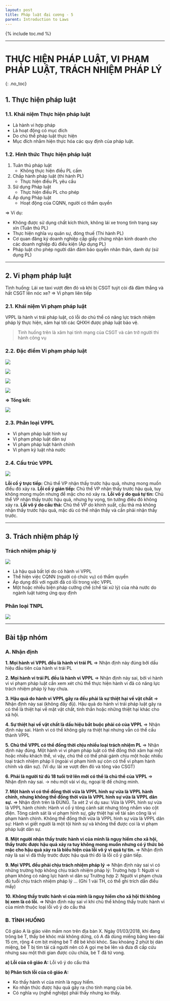 ```yaml
---
layout: post
title: Pháp luật đại cương - 5
parent: Introduction to Laws
---
```


{% include toc.md %}

---

# THỰC HIỆN PHÁP LUẬT, VI PHẠM PHÁP LUẬT, TRÁCH NHIỆM PHÁP LÝ
{: .no_toc}

## 1. Thực hiện pháp luật

### 1.1. Khái niệm Thực hiện pháp luật

- Là hành vi hợp pháp
- Là hoạt động có mục đích
- Do chủ thể pháp luật thực hiện
- Mục đích nhằm hiện thực hóa các quy định của pháp luật.

### 1.2. Hình thức Thực hiện pháp luật

1. Tuân thủ pháp luật
    - Không thực hiện điều PL cấm
2. Chấp hành pháp luật (thi hành PL) 
    - Thực hiện điều PL yêu cầu
3. Sử dụng Pháp luật
    - Thực hiện điều PL cho phép
4. Áp dụng Pháp luật
    - Hoạt động của CQNN, người có thẩm quyền

=> Ví dụ:

* Không được sử dụng chất kích thích, không lái xe trong tình trạng say xỉn (Tuân thủ PL)
* Thực hiện nghĩa vụ quân sự, đóng thuế (Thi hành PL)
* Cơ quan đăng ký doanh nghiệp cấp giấy chứng nhận kinh doanh cho các doanh nghiệp đủ điều kiện (Áp dụng PL)
* Pháp luật cho phép người dân đảm bảo quyền nhân thân, danh dự (sử dụng PL)

---

## 2. Vi phạm pháp luật

Tình huống: Lái xe taxi vượt đèn đỏ và khi bị CSGT tuýt còi đã đâm thẳng và hất CSGT lên nóc xe?
=> Vi phạm liên tiếp

### 2.1. Khái niệm Vi phạm pháp luật

VPPL là hành vi trái pháp luật, có lỗi do chủ thể có năng lực trách nhiệm pháp lý thực hiện, xâm hại tới các QHXH được pháp luật bảo vệ.

> Tình huống trên là xâm hại tính mạng của CSGT và cản trở người thi hành công vụ

### 2.2. Đặc điểm Vi phạm pháp luật

![](https://i.imgur.com/VCuzRyk.png)

![](https://i.imgur.com/Rm0kJ0a.png)

![](https://i.imgur.com/THGcnVO.png)

![](https://i.imgur.com/rziMKhe.png)

**=> Tổng kết:**

![](https://i.imgur.com/eRxD0Wu.png)

### 2.3. Phân loại VPPL

- Vi phạm pháp luật hình sự
- Vi phạm pháp luật dân sự
- Vi phạm pháp luật hành chính
- Vi phạm kỷ luật nhà nước

### 2.4. Cấu trúc VPPL

![](https://i.imgur.com/qop6ep3.png)

**Lỗi cố ý trực tiếp:** Chủ thể VP nhận thấy trước hậu quả, nhưng mong muốn điều đó xảy ra.
**Lỗi cố ý gián tiếp:** Chủ thể VP nhận thấy trước hậu quả, tuy không mong muốn nhưng để mặc cho nó xảy ra.
**Lỗi vô ý do quá tự tin:** Chủ thể VP nhận thấy trước hậu quả, nhưng hy vọng, tin tưởng điều đó không xảy ra.
**Lỗi vô ý do cẩu thả:** Chủ thể VP do khinh suất, cẩu thả mà không nhận thấy trước hậu quả, mặc dù có thể nhận thấy và cần phải nhận thấy trước.

---

## 3. Trách nhiệm pháp lý

### Trách nhiệm pháp lý

![](https://i.imgur.com/WlavBcm.png)

- Là hậu quả bất lợi do có hành vi VPPL
- Thể hiện việc CQNN (người có chức vụ) có thẩm quyền
- Áp dụng đối với người đã có lỗi trong việc VPPL
- Một hoặc nhiều biện pháp cưỡng chế (chế tài xử lý) của nhà nước do ngành luật tương ứng quy định

### Phân loại TNPL

![](https://i.imgur.com/Pl8MPHZ.png)

---

## Bài tập nhóm

### A. Nhận định

**1. Mọi hành vi VPPL đều là hành vi trái PL**
=> Nhận định này đúng bởi dấu hiệu đầu tiên của hành vi trái PL

**2. Mọi hành vi trái PL đều là hành vi VPPL**
=> Nhận định này sai, bởi vì hành vi vi phạm pháp luật cần xem xét chủ thể thực hiện hành vi đã có năng lực trách nhiệm pháp lý hay chưa.

**3. Hậu quả do hành vi VPPL gây ra đều phải là sự thiệt hại về vật chất**
=> Nhận định này sai (không đầy đủ). Hậu quả do hành vi trái pháp luật gây ra có thể là thiệt hại về mặt vật chất, tinh thần hoặc những thiệt hại khác cho xã hội.

**4. Sự thiệt hại về vật chất là dấu hiệu bắt buộc phải có của VPPL**
=> Nhận định này sai. Hành vi có thể không gây ra thiệt hại nhưng vẫn có thể cấu thành VPPL

**5. Chủ thể VPPL có thể đồng thời chịu nhiều loại trách nhiệm PL**
=> Nhận định này đúng. Một hành vi vi phạm pháp luật có thể đồng thời xâm hại một hoặc nhiều khách thể, vì vậy, chủ thể có thể phải gánh chịu một hoặc nhiều loại trách nhiệm pháp lí (ngoài vi phạm hình sự còn có thể vi phạm hành chính và dân sự).
(Ví dụ: lái xe vượt đèn đỏ và tông vào CSGT)

**6. Phải là người từ đủ 18 tuổi trở lên mới có thể là chủ thể của VPPL**
=> Nhận định này sai.
-> nêu một vài ví dụ, ngoại lệ để chứng minh.

**7. Một hành vi có thể đồng thời vừa là VPPL hình sự vừa là VPPL hành chính, nhưng không thể đồng thời vừa là VPPL hình sự vừa là VPPL dân sự.**
=> Nhận định trên là ĐÚNG. Ta xét 2 ví dụ sau:
Vừa là VPPL hình sự vừa là VPPL hành chính: Hành vi cố ý tông cảnh sát nhưng tông nhầm vào cột điện. Tông cảnh sát là vi phạm hình sự, gây thiệt hại về tài sản công là vi phạm hành chính.
Không thể đồng thời vừa là VPPL hình sự vừa là VPPL dân sự: Hành vi giết người là một tội hình sự và không thể được coi là vi phạm pháp luật dân sự.

**8. Một người nhận thấy trước hành vi của mình là nguy hiểm cho xã hội, thấy trước được hậu quả xảy ra tuy không mong muốn nhưng có ý thức bỏ mặc cho hậu quả xảy ra là biểu hiện của lỗi vô ý vì quá tự tin.**
=> Nhận định này là sai vì đã thấy trước được hậu quả thì đó là lỗi cố ý gián tiếp.

**9. Mọi VPPL đều phải chịu trách nhiệm pháp lý**
=> Nhận định này sai vì có những trường hợp không chịu trách nhiệm pháp lý:
Trường hợp 1: Người vi phạm không có năng lực hành vi dân sự
Trường hợp 2: Người vi phạm chưa đủ tuổi chịu trách nhiệm pháp lý
...
(Ghi 1 vài TH, có thể ghi trích dẫn điều mấy)

**10. Không thấy trước hành vi của mình là nguy hiểm cho xã hội thì không bị xem là có lỗi.**
=> Nhận định này sai vì khi chủ thể không thấy trước hành vi của mình thuộc loại lỗi vô ý do cẩu thả

### B. TÌNH HUỐNG

Cô giáo A là giáo viên mầm non trên địa bàn X. Ngày 01/03/2018, khi đang trông bé T, thấy bé khóc mãi không dừng, cô A đã dùng miếng băng keo dài 15 cm, rộng 4 cm bịt miệng bé T để bé khỏi khóc. Sau khoảng 2 phút bị dán miệng, bé T bị tím tái cả người nên cô A gọi mẹ bé lên và đưa đi cấp cứu nhưng sau một thời gian được cứu chữa, bé T đã tử vong.

**a) Lỗi của cô giáo A:**
Lỗi vô ý do cẩu thả

**b) Phân tích lỗi của cô giáo A:**

- Ko thấy hành vi của mình là nguy hiểm.
- Ko nhận thức được hậu quả gây ra cho tính mạng của bé.
- Có nghĩa vụ (nghề nghiệp) phải thấy nhưng ko thấy.
